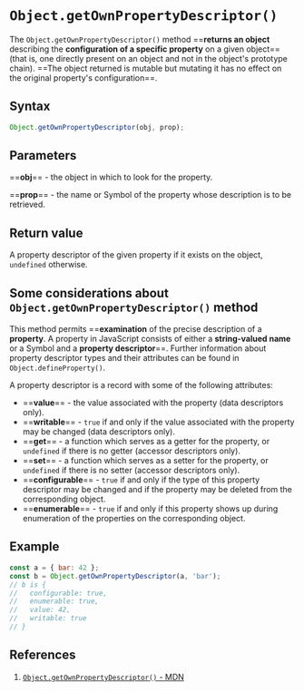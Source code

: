 # `Object.getOwnPropertyDescriptor()`

The `Object.getOwnPropertyDescriptor()` method ==**returns an object** describing the **configuration of a specific property** on a given object== (that is, one directly present on an object and not in the object's prototype chain). ==The object returned is mutable but mutating it has no effect on the original property's configuration==.

## Syntax

```js
Object.getOwnPropertyDescriptor(obj, prop);
```

## Parameters

==**obj**== - the object in which to look for the property.

==**prop**== - the name or Symbol of the property whose description is to be retrieved.

## Return value

A property descriptor of the given property if it exists on the object, `undefined` otherwise.

## Some considerations about `Object.getOwnPropertyDescriptor()` method

This method permits ==**examination** of the precise description of a **property**. A property in JavaScript consists of either a **string-valued name** or a Symbol and a **property descriptor**==. Further information about property descriptor types and their attributes can be found in `Object.defineProperty()`.

A property descriptor is a record with some of the following attributes:

- ==**value**== - the value associated with the property (data descriptors only).
- ==**writable**== - `true` if and only if the value associated with the property may be changed (data descriptors only).
- ==**get**== - a function which serves as a getter for the property, or `undefined` if there is no getter (accessor descriptors only).
- ==**set**== - a function which serves as a setter for the property, or `undefined` if there is no setter (accessor descriptors only).
- ==**configurable**== - `true` if and only if the type of this property descriptor may be changed and if the property may be deleted from the corresponding object.
- ==**enumerable**== - `true` if and only if this property shows up during enumeration of the properties on the corresponding object.

## Example

```js
const a = { bar: 42 };
const b = Object.getOwnPropertyDescriptor(a, 'bar');
// b is {
//   configurable: true,
//   enumerable: true,
//   value: 42,
//   writable: true
// }
```

## References

1. [`Object.getOwnPropertyDescriptor()` - MDN](https://developer.mozilla.org/en-US/docs/Web/JavaScript/Reference/Global_Objects/Object/getOwnPropertyDescriptor)

